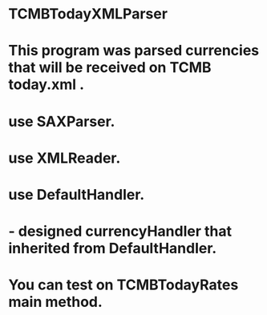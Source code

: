 # TCMBTodayXMLParser
# 
# This program was parsed currencies that will be received on TCMB today.xml .
# 
# use SAXParser.
# use XMLReader.
# use DefaultHandler.
# 
# - designed currencyHandler that inherited from DefaultHandler.
# 
# You can test on TCMBTodayRates main method.

	
